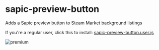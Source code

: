 # sapic-preview-button
Adds a Sapic preview button to Steam Market background listings


If you're a regular user, click this to install: [sapic-preview-button.user.js](sapic-preview-button.user.js)

![premium](http://i.oddball.tf/70MDd.gif?raw=true)
